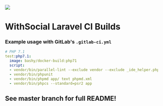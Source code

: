 ![](https://withsocial.com/assets/img/logo/withsocial.black.black.72ppi.png)

# WithSocial Laravel CI Builds

### Example usage with GitLab's `.gitlab-ci.yml`
```yml
# PHP 7.1
test:php7.1:
  image: bashy/docker-build:php71
  script:
  - vendor/bin/parallel-lint --exclude vendor --exclude _ide_helper.php .
  - vendor/bin/phpunit
  - vendor/bin/phpmd app/ text phpmd.xml
  - vendor/bin/phpcs --standard=psr2 app
```

## See master branch for full README!
